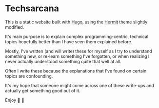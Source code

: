 # Techsarcana

This is a static website built with [Hugo](https://gohugo.io/), using the [Hermit](https://github.com/Track3/hermit) theme slightly modified.

It's main purpose is to explain complex programming-centric, technical topics hopefully better than I have seen them explained before.

Mostly, I've written (and will write) these for myself as I try to understand something new, or re-learn something I've forgotten, or when realizing I never actually understood something quite that well at all.

Often I write these because the explanations that I've found on certain topics are confounding.

It's my hope that someone might come across one of these write-ups and actually get something good out of it.

Enjoy :rainbow: :unicorn:
